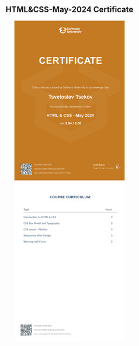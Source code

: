 <h2 align="center">HTML&CSS-May-2024 Certificate</h2>
<div id="header" align="center">
  <img src="HTML & CSS - May 2024 - Certificate.jpeg" width = 60%>
</div> 
 
